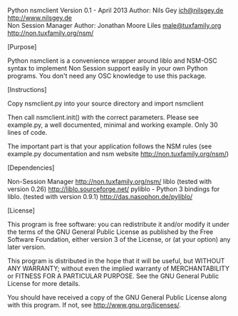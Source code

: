 Python nsmclient
Version 0.1 - April 2013
Author: Nils Gey ich@nilsgey.de http://www.nilsgey.de  
Non Session Manager Author: Jonathan Moore Liles  <male@tuxfamily.org> http://non.tuxfamily.org/nsm/


[Purpose]

Python nsmclient is a convenience wrapper around liblo and NSM-OSC 
syntax to implement Non Session support easily in your own Python
programs.
You don't need any OSC knowledge to use this package.

[Instructions]

Copy nsmclient.py into your source directory and 
	import nsmclient
	
Then call nsmclient.init() with the correct parameters.
Please see example.py, a well documented, minimal and working example.
Only 30 lines of code. 

The important part is that your application follows the NSM rules
(see example.py documentation and nsm website http://non.tuxfamily.org/nsm/)

[Dependencies]

Non-Session Manager http://non.tuxfamily.org/nsm/
liblo (tested with version 0.26) http://liblo.sourceforge.net/
pyliblo - Python 3 bindings for liblo. (tested with version 0.9.1) http://das.nasophon.de/pyliblo/

[License]

This program is free software: you can redistribute it and/or modify
it under the terms of the GNU General Public License as published by
the Free Software Foundation, either version 3 of the License, or
(at your option) any later version.

This program is distributed in the hope that it will be useful,
but WITHOUT ANY WARRANTY; without even the implied warranty of
MERCHANTABILITY or FITNESS FOR A PARTICULAR PURPOSE.  See the
GNU General Public License for more details.

You should have received a copy of the GNU General Public License
along with this program.  If not, see <http://www.gnu.org/licenses/>.
